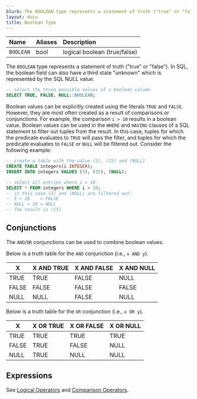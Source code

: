 ```yaml
---
blurb: The BOOLEAN type represents a statement of truth ("true" or "false").
layout: docu
title: Boolean Type
---
```


| Name | Aliases | Description |
|:---|:---|:---|
| `BOOLEAN` | bool | logical boolean (true/false) |

The `BOOLEAN` type represents a statement of truth ("true" or "false"). In SQL, the boolean field can also have a third state "unknown" which is represented by the SQL NULL value.

```sql
-- select the three possible values of a boolean column
SELECT TRUE, FALSE, NULL::BOOLEAN;
```

Boolean values can be explicitly created using the literals `TRUE` and `FALSE`. However, they are most often created as a result of comparisons or conjunctions. For example, the comparison `i > 10` results in a boolean value. Boolean values can be used in the `WHERE` and `HAVING` clauses of a SQL statement to filter out tuples from the result. In this case, tuples for which the predicate evaluates to `TRUE` will pass the filter, and tuples for which the predicate evaluates to `FALSE` or `NULL` will be filtered out. Consider the following example:

```sql
-- create a table with the value (5), (15) and (NULL)
CREATE TABLE integers(i INTEGER);
INSERT INTO integers VALUES (5), (15), (NULL);

-- select all entries where i > 10
SELECT * FROM integers WHERE i > 10;
-- in this case (5) and (NULL) are filtered out:
-- 5 > 10    = FALSE
-- NULL > 10 = NULL
-- The result is (15)
```

## Conjunctions

The `AND`/`OR` conjunctions can be used to combine boolean values.

Below is a truth table for the `AND` conjunction (i.e., `x AND y`).

|  X  | X AND TRUE  | X AND FALSE | X AND NULL  |
|-------|-------|-------|-------|
| TRUE  | TRUE  | FALSE | NULL  |
| FALSE | FALSE | FALSE | FALSE |
| NULL  | NULL  | FALSE | NULL  |

Below is a truth table for the `OR` conjunction (i.e., `x OR y`).

|  X   | X OR TRUE | X OR FALSE | X OR NULL |
|-------|------|-------|------|
| TRUE  | TRUE | TRUE  | TRUE |
| FALSE | TRUE | FALSE | NULL |
| NULL  | TRUE | NULL  | NULL |

## Expressions

See [Logical Operators](../expressions/logical_operators) and [Comparison Operators](../expressions/comparison_operators).